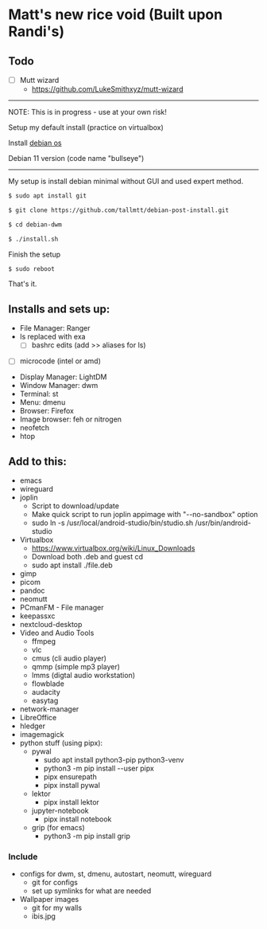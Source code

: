 # Matt's new rice void (Built upon Randi's)

## Todo

- [ ] Mutt wizard
  - https://github.com/LukeSmithxyz/mutt-wizard

---

NOTE: This is in progress - use at your own risk!

Setup my default install (practice on virtualbox)

Install [debian os](https://cdimage.debian.org/cdimage/unofficial/non-free/cd-including-firmware/current/amd64/iso-cd/)

Debian 11 version (code name "bullseye")

---

My setup is install debian minimal without GUI and used expert method.

```bash
$ sudo apt install git

$ git clone https://github.com/tallmtt/debian-post-install.git

$ cd debian-dwm

$ ./install.sh
```

Finish the setup
```bash
$ sudo reboot
```
That's it.

## Installs and sets up:

- File Manager: Ranger
- ls replaced with exa
  - [ ] bashrc edits (add >> aliases for ls)
- [ ] microcode (intel or amd)
- Display Manager: LightDM
- Window Manager: dwm
- Terminal: st
- Menu: dmenu
- Browser: Firefox 
- Image browser: feh or nitrogen
- neofetch 
- htop

## Add to this:

- emacs
- wireguard
- joplin
  - Script to download/update
  - Make quick script to run joplin appimage with "--no-sandbox" option
  - sudo ln -s /usr/local/android-studio/bin/studio.sh /usr/bin/android-studio
- Virtualbox
  - https://www.virtualbox.org/wiki/Linux_Downloads
  - Download both .deb and guest cd
  - sudo apt install ./file.deb
- gimp
- picom
- pandoc
- neomutt
- PCmanFM - File manager
- keepassxc
- nextcloud-desktop
- Video and Audio Tools
  - ffmpeg
  - vlc
  - cmus (cli audio player)
  - qmmp (simple mp3 player)
  - lmms (digtal audio workstation)
  - flowblade
  - audacity
  - easytag
- network-manager
- LibreOffice
- hledger
- imagemagick
- python stuff (using pipx):
  - pywal
    - sudo apt install python3-pip python3-venv
    - python3 -m pip install --user pipx
    - pipx ensurepath
    - pipx install pywal
  - lektor
    - pipx install lektor
  - jupyter-notebook
    - pipx install notebook
  - grip (for emacs)
    - python3 -m pip install grip

### Include

- configs for dwm, st, dmenu, autostart, neomutt, wireguard
    - git for configs
    - set up symlinks for what are needed
- Wallpaper images
    - git for my walls
    - ibis.jpg
